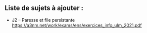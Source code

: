 ## Liste de sujets à ajouter :
 - J2 – Paresse et file persistante https://a3nm.net/work/exams/ens/exercices_info_ulm_2021.pdf
<!--stackedit_data:
eyJoaXN0b3J5IjpbLTIwMzM3MDEzMjddfQ==
-->